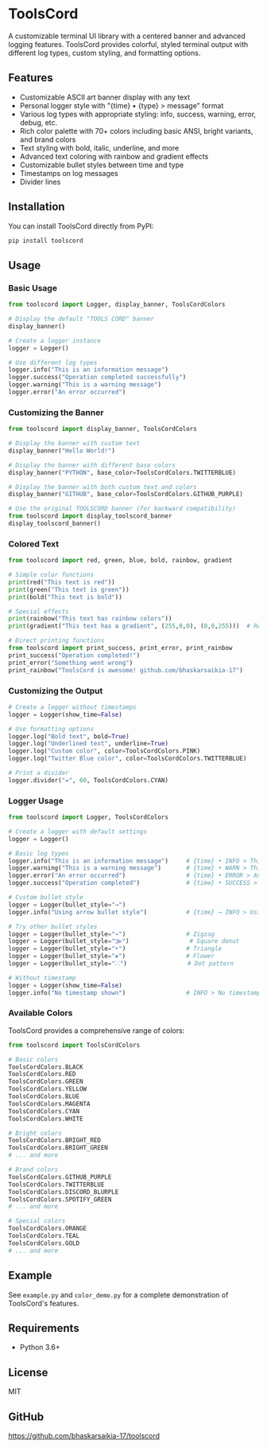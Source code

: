 # ToolsCord

A customizable terminal UI library with a centered banner and advanced logging features. ToolsCord provides colorful, styled terminal output with different log types, custom styling, and formatting options.

## Features

- Customizable ASCII art banner display with any text
- Personal logger style with "{time} • {type} > message" format
- Various log types with appropriate styling: info, success, warning, error, debug, etc.
- Rich color palette with 70+ colors including basic ANSI, bright variants, and brand colors
- Text styling with bold, italic, underline, and more
- Advanced text coloring with rainbow and gradient effects
- Customizable bullet styles between time and type
- Timestamps on log messages
- Divider lines

## Installation

You can install ToolsCord directly from PyPI:

```bash
pip install toolscord
```

## Usage

### Basic Usage

```python
from toolscord import Logger, display_banner, ToolsCordColors

# Display the default "TOOLS CORD" banner
display_banner()

# Create a logger instance
logger = Logger()

# Use different log types
logger.info("This is an information message")
logger.success("Operation completed successfully")
logger.warning("This is a warning message")
logger.error("An error occurred")
```

### Customizing the Banner

```python
from toolscord import display_banner, ToolsCordColors

# Display the banner with custom text
display_banner("Hello World!")

# Display the banner with different base colors
display_banner("PYTHON", base_color=ToolsCordColors.TWITTERBLUE)

# Display the banner with both custom text and colors
display_banner("GITHUB", base_color=ToolsCordColors.GITHUB_PURPLE)

# Use the original TOOLSCORD banner (for backward compatibility)
from toolscord import display_toolscord_banner
display_toolscord_banner()
```

### Colored Text

```python
from toolscord import red, green, blue, bold, rainbow, gradient

# Simple color functions
print(red("This text is red"))
print(green("This text is green"))
print(bold("This text is bold"))

# Special effects
print(rainbow("This text has rainbow colors"))
print(gradient("This text has a gradient", (255,0,0), (0,0,255)))  # Red to blue gradient

# Direct printing functions
from toolscord import print_success, print_error, print_rainbow
print_success("Operation completed!")
print_error("Something went wrong")
print_rainbow("ToolsCord is awesome! github.com/bhaskarsaikia-17")
```

### Customizing the Output

```python
# Create a logger without timestamps
logger = Logger(show_time=False)

# Use formatting options
logger.log("Bold text", bold=True)
logger.log("Underlined text", underline=True)
logger.log("Custom color", color=ToolsCordColors.PINK)
logger.log("Twitter Blue color", color=ToolsCordColors.TWITTERBLUE)

# Print a divider
logger.divider("=", 60, ToolsCordColors.CYAN)
```

### Logger Usage

```python
from toolscord import Logger, ToolsCordColors

# Create a logger with default settings
logger = Logger()

# Basic log types
logger.info("This is an information message")     # {time} • INFO > This is an information message
logger.warning("This is a warning message")       # {time} • WARN > This is a warning message
logger.error("An error occurred")                 # {time} • ERROR > An error occurred
logger.success("Operation completed")             # {time} • SUCCESS > Operation completed

# Custom bullet style
logger = Logger(bullet_style="→")
logger.info("Using arrow bullet style")           # {time} → INFO > Using arrow bullet style

# Try other bullet styles
logger = Logger(bullet_style="⌁")                 # Zigzag
logger = Logger(bullet_style="⨠")                 # Square donut
logger = Logger(bullet_style="‣")                 # Triangle 
logger = Logger(bullet_style="⁕")                 # Flower
logger = Logger(bullet_style="⁙")                 # Dot pattern

# Without timestamp
logger = Logger(show_time=False)
logger.info("No timestamp shown")                 # INFO > No timestamp shown
```

### Available Colors

ToolsCord provides a comprehensive range of colors:

```python
from toolscord import ToolsCordColors

# Basic colors
ToolsCordColors.BLACK
ToolsCordColors.RED
ToolsCordColors.GREEN
ToolsCordColors.YELLOW
ToolsCordColors.BLUE
ToolsCordColors.MAGENTA
ToolsCordColors.CYAN
ToolsCordColors.WHITE

# Bright colors
ToolsCordColors.BRIGHT_RED
ToolsCordColors.BRIGHT_GREEN
# ... and more

# Brand colors
ToolsCordColors.GITHUB_PURPLE
ToolsCordColors.TWITTERBLUE
ToolsCordColors.DISCORD_BLURPLE
ToolsCordColors.SPOTIFY_GREEN
# ... and more

# Special colors
ToolsCordColors.ORANGE
ToolsCordColors.TEAL
ToolsCordColors.GOLD
# ... and more
```

## Example

See `example.py` and `color_demo.py` for a complete demonstration of ToolsCord's features.

## Requirements

- Python 3.6+

## License

MIT

## GitHub

https://github.com/bhaskarsaikia-17/toolscord